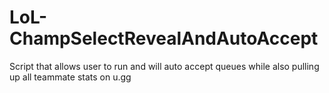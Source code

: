 # LoL-ChampSelectRevealAndAutoAccept

Script that allows user to run and will auto accept queues while also pulling up all teammate stats on u.gg 
